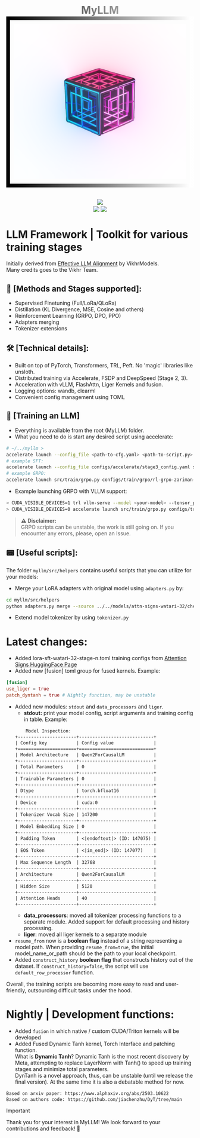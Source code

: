 <div align="center">
  <h1 style="background: linear-gradient(to right, black, white); -webkit-background-clip: text; -webkit-text-fill-color: transparent; margin: 0;">
        MyLLM
    </h1>
    <div style="border: 10px solid; border-image: linear-gradient(to right, black, white) 1; padding: 10px; display: inline-block;">
        <img src="assets/myllm.png" alt="gallery" width="600"/>
    </div>
    <br>
    <br>
    <p align="center">
        <img src="https://img.shields.io/github/issues/Raumberg/myllm?style=for-the-badge">
        <br>
        <img src="https://img.shields.io/github/languages/count/Raumberg/myllm?style=for-the-badge">
        <img src="https://img.shields.io/github/repo-size/Raumberg/myllm?style=for-the-badge">
        <br>
    </p>
</div>

# LLM Framework | Toolkit for various training stages
Initially derived from [Effective LLM Alignment](https://github.com/VikhrModels/effective_llm_alignment/) by VikhrModels.  
Many credits goes to the Vikhr Team.

## 🚀 [Methods and Stages supported]:
- Supervised Finetuning (Full/LoRa/QLoRa)
- Distillation (KL Divergence, MSE, Cosine and others)
- Reinforcement Learning (GRPO, DPO, PPO)
- Adapters merging
- Tokenizer extensions

## 🛠️ [Technical details]:
- Built on top of PyTorch, Transformers, TRL, Peft. No 'magic' libraries like unsloth.
- Distributed training via Accelerate, FSDP and DeepSpeed (Stage 2, 3).
- Acceleration with vLLM, FlashAttn, Liger Kernels and fusion.
- Logging options: wandb, clearml
- Convenient config management using TOML

## 🧠 [Training an LLM]
- Everything is available from the root (MyLLM) folder. 
- What you need to do is start any desired script using accelerate:  
```bash
# ~/../myllm >
accelerate launch --config_file <path-to-cfg.yaml> <path-to-script.py> <path-to-model-cfg.toml>
# example SFT:
accelerate launch --config_file configs/accelerate/stage3_config.yaml src/train/sft.py configs/train/sft/full-sft-watari.toml
# example GRPO:
accelerate launch src/train/grpo.py configs/train/grpo/rl-grpo-zariman-no-vllm.toml
```  
- Example launching GRPO with VLLM support:
```bash
> CUDA_VISIBLE_DEVICES=1 trl vllm-serve --model <your-model> --tensor_parallel_size 1 --max_model_len 4096
> CUDA_VISIBLE_DEVICES=0 accelerate launch src/train/grpo.py configs/train/grpo/<your-model-config>.toml 
```
   
> **⚠️ Disclaimer:**  
> GRPO scripts can be unstable, the work is still going on. If you encounter any errors, please, open an Issue.  

## 📟 [Useful scripts]:
The folder `myllm/src/helpers` contains useful scripts that you can utilize for your models:
- Merge your LoRA adapters with original model using `adapters.py` by:
```bash
cd myllm/src/helpers
python adapters.py merge --source ../../models/attn-signs-watari-32/checkpoint-5500/ --output ../../models/attn-signs-watari-32/watari-32-merged --dtype bf16
```
- Extend model tokenizer by using `tokenizer.py`

# Latest changes:
- Added lora-sft-watari-32-stage-n.toml training configs from [Attention Signs HuggingFace Page](https://huggingface.co/attn-signs/Watari-32b-v0)
- Added new [fusion] toml group for fused kernels. Example:  
```toml
[fusion]
use_liger = true
patch_dyntanh = true # Nightly function, may be unstable
```
- Added new modules: `stdout` and `data_processors` and `liger`.
    - **stdout:** print your model config, script arguments and training config in table. Example:
    ```
        Model Inspection:
    +----------------------+----------------------------+
    | Config key           | Config value               |
    +======================+============================+
    | Model Architecture   | Qwen2ForCausalLM           |
    +----------------------+----------------------------+
    | Total Parameters     | 0                          |
    +----------------------+----------------------------+
    | Trainable Parameters | 0                          |
    +----------------------+----------------------------+
    | Dtype                | torch.bfloat16             |
    +----------------------+----------------------------+
    | Device               | cuda:0                     |
    +----------------------+----------------------------+
    | Tokenizer Vocab Size | 147200                     |
    +----------------------+----------------------------+
    | Model Embedding Size | 0                          |
    +----------------------+----------------------------+
    | Padding Token        | <|endoftext|> (ID: 147075) |
    +----------------------+----------------------------+
    | EOS Token            | <|im_end|> (ID: 147077)    |
    +----------------------+----------------------------+
    | Max Sequence Length  | 32768                      |
    +----------------------+----------------------------+
    | Architecture         | Qwen2ForCausalLM           |
    +----------------------+----------------------------+
    | Hidden Size          | 5120                       |
    +----------------------+----------------------------+
    | Attention Heads      | 40                         |
    +----------------------+----------------------------+
    ```
    - **data_processors**: moved all tokenizer processing functions to a separate module. Added support for default processing and history processing.
    - **liger**: moved all liger kernels to a separate module
- `resume_from` now is a **boolean flag** instead of a string representing a model path. When providing `resume_from=true`, the initial model_name_or_path should be the path to your local checkpoint.
- Added `construct_history` **boolean flag** that constructs history out of the dataset. If `construct_history=false`, the script will use `default_row_processor` function. 

Overall, the training scripts are becoming more easy to read and user-friendly, outsourcing difficult tasks under the hood.

# Nightly | Development functions:
- Added `fusion` in which native / custom CUDA/Triton kernels will be developed
- Added Fused Dynamic Tanh kernel, Torch Interface and patching function.  
What is **Dynamic Tanh**?
Dynamic Tanh is the most recent discovery by Meta, attempting to replace LayerNorm with Tanh() to speed up training stages and minimize total parameters.  
DynTanh is a novel approach, thus, can be unstable (until we release the final version). At the same time it is also a debatable method for now.  
```
Based on arxiv paper: https://www.alphaxiv.org/abs/2503.10622
Based on authors code: https://github.com/jiachenzhu/DyT/tree/main
```

> [!IMPORTANT]
> Thank you for your interest in MyLLM! We look forward to your contributions and feedback! 🚀
